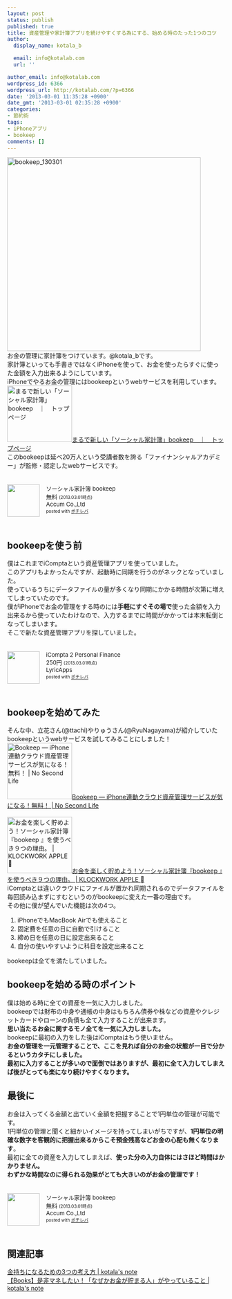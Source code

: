 ```yaml
---
layout: post
status: publish
published: true
title: 資産管理や家計簿アプリを続けやすくする為にする、始める時のたった1つのコツ
author:
  display_name: kotala_b

  email: info@kotalab.com
  url: ''

author_email: info@kotalab.com
wordpress_id: 6366
wordpress_url: http://kotalab.com/?p=6366
date: '2013-03-01 11:35:28 +0900'
date_gmt: '2013-03-01 02:35:28 +0900'
categories:
- 節約術
tags:
- iPhoneアプリ
- bookeep
comments: []
---
```

<p><img src="http://kotalab.com/wp-content/uploads/bookeep_130301-448x448.png" alt="bookeep_130301" width="448" height="448" class="alignnone size-large wp-image-6372" /><br />
お金の管理に家計簿をつけています。@kotala_bです。<br />
家計簿といっても手書きではなくiPhoneを使って、お金を使ったらすぐに使った金額を入力出来るようにしています。<br />
iPhoneでやるお金の管理にはbookeepというwebサービスを利用しています。<br />
<a href="http://bookeep.com/" target="_blank"><img  class="alignleft" src="http://capture.heartrails.com/150x130?http://bookeep.com/" alt="まるで新しい「ソーシャル家計簿」bookeep　｜　トップページ" width="150" height="130" /></a><a href="http://bookeep.com/" target="_blank">まるで新しい「ソーシャル家計簿」bookeep　｜　トップページ</a><a href="http://b.hatena.ne.jp/entry/http://bookeep.com/" target="_blank"><img border="0" src="http://b.hatena.ne.jp/entry/image/http://bookeep.com/" alt="" /></a><br style="clear:both;" />このbookeepは延べ20万人という受講者数を誇る「ファイナンシャルアカデミー」が監修・認定したwebサービスです。</p>
<div class="pochireba" style="text-align:left;font-size:small;padding:20px 0;/zoom: 1;overflow: hidden;"><span class="removed_link" title="http://click.linksynergy.com/fs-bin/click?id=d2yYUp776R4&amp;subid=&amp;offerid=94348.1&amp;type=3&amp;tmpid=3910&amp;RD_PARM1=https%253A%252F%252Fitunes.apple.com%252Fjp%252Fapp%252Fsosharu-jia-ji-bu-bookeep%252Fid483308707%253Fmt%253D8%2526uo%253D4"><img src="http://a498.phobos.apple.com/us/r1000/118/Purple/v4/f5/d0/42/f5d042df-28e0-9963-7118-2113780ac103/mzl.ekboogab.png" width="75" height="75" style="float:left;margin:0 15px 0 0;" class="pochi_img" ></span>
<div class="pochi_info" style="text-align:left;/zoom: 1;overflow: hidden;">
<div class="pochi_name"><span class="removed_link" title="http://click.linksynergy.com/fs-bin/click?id=d2yYUp776R4&amp;subid=&amp;offerid=94348.1&amp;type=3&amp;tmpid=3910&amp;RD_PARM1=https%253A%252F%252Fitunes.apple.com%252Fjp%252Fapp%252Fsosharu-jia-ji-bu-bookeep%252Fid483308707%253Fmt%253D8%2526uo%253D4">ソーシャル家計簿 bookeep</span></div>
<div class="pochi_price" style="display:inline;">無料</div>
<div class="pochi_time" style="font-size:x-small;display:inline;">(2013.03.01時点)</div>
<div class="pochi_seller"><span class="removed_link" title="http://click.linksynergy.com/fs-bin/click?id=d2yYUp776R4&amp;subid=&amp;offerid=94348.1&amp;type=3&amp;tmpid=3910&amp;RD_PARM1=https%253A%252F%252Fitunes.apple.com%252Fjp%252Fartist%252Faccum-co.-ltd%252Fid350707295%253Fuo%253D4">Accum Co.,Ltd</span></div>
<div class="pochi_post" style="font-size:x-small;">posted with <a href="http://pochireba.com">ポチレバ</a></div>
</div>
<div class="pochireba-footer" style="clear: left"></div>
</div>
<p><!--more--></p>
<h2>bookeepを使う前</h2>
<p>僕はこれまでiComptaという資産管理アプリを使っていました。<br />
このアプリもよかったんですが、起動時に同期を行うのがネックとなっていました。<br />
使っているうちにデータファイルの量が多くなり同期にかかる時間が次第に増えてしまっていたのです。<br />
僕がiPhoneでお金の管理をする時のには<strong>手軽にすぐその場で</strong>使った金額を入力出来るから使っていたわけなので、入力するまでに時間がかかっては本末転倒となってしまいます。<br />
そこで新たな資産管理アプリを探していました。</p>
<div class="pochireba" style="text-align:left;font-size:small;padding:20px 0;/zoom: 1;overflow: hidden;"><span class="removed_link" title="http://click.linksynergy.com/fs-bin/click?id=d2yYUp776R4&amp;subid=&amp;offerid=94348.1&amp;type=3&amp;tmpid=3910&amp;RD_PARM1=https%253A%252F%252Fitunes.apple.com%252Fjp%252Fapp%252Ficompta-2-personal-finance%252Fid294191195%253Fmt%253D8%2526uo%253D4"><img src="http://a16.phobos.apple.com/us/r1000/094/Purple/v4/67/51/7e/67517e45-812b-26d9-23d4-af6f793e9827/mzm.yxjzqavd.jpeg" width="75" height="75" style="float:left;margin:0 15px 0 0;" class="pochi_img" ></span>
<div class="pochi_info" style="text-align:left;/zoom: 1;overflow: hidden;">
<div class="pochi_name"><span class="removed_link" title="http://click.linksynergy.com/fs-bin/click?id=d2yYUp776R4&amp;subid=&amp;offerid=94348.1&amp;type=3&amp;tmpid=3910&amp;RD_PARM1=https%253A%252F%252Fitunes.apple.com%252Fjp%252Fapp%252Ficompta-2-personal-finance%252Fid294191195%253Fmt%253D8%2526uo%253D4">iCompta 2 Personal Finance</span></div>
<div class="pochi_price" style="display:inline;">250円</div>
<div class="pochi_time" style="font-size:x-small;display:inline;">(2013.03.01時点)</div>
<div class="pochi_seller"><span class="removed_link" title="http://click.linksynergy.com/fs-bin/click?id=d2yYUp776R4&amp;subid=&amp;offerid=94348.1&amp;type=3&amp;tmpid=3910&amp;RD_PARM1=https%253A%252F%252Fitunes.apple.com%252Fjp%252Fartist%252Flyricapps%252Fid294191198%253Fuo%253D4">LyricApps</span></div>
<div class="pochi_post" style="font-size:x-small;">posted with <a href="http://pochireba.com">ポチレバ</a></div>
</div>
<div class="pochireba-footer" style="clear: left"></div>
</div>
<h2>bookeepを始めてみた</h2>
<p>そんな中、立花さん(@ttachi)やりゅうさん(@RyuNagayama)が紹介していたbookeepというwebサービスを試してみることにしました！<br />
<a href="http://www.ttcbn.net/no_second_life/archives/29952" target="_blank"><img  class="alignleft" src="http://capture.heartrails.com/150x130?http://www.ttcbn.net/no_second_life/archives/29952" alt="Bookeep &mdash; iPhone連動クラウド資産管理サービスが気になる！無料！ | No Second Life" width="150" height="130" /></a><a href="http://www.ttcbn.net/no_second_life/archives/29952" target="_blank">Bookeep &mdash; iPhone連動クラウド資産管理サービスが気になる！無料！ | No Second Life</a><a href="http://b.hatena.ne.jp/entry/http://www.ttcbn.net/no_second_life/archives/29952" target="_blank"><img border="0" src="http://b.hatena.ne.jp/entry/image/http://www.ttcbn.net/no_second_life/archives/29952" alt="" /></a><br style="clear:both;" /><br />
<a href="http://clockworkapple.me/?p=6522" target="_blank"><img  class="alignleft" src="http://capture.heartrails.com/150x130?http://clockworkapple.me/?p=6522" alt="お金を楽しく貯めよう！ソーシャル家計簿『bookeep 』を使うべき９つの理由。 | KLOCKWORK APPLE " width="150" height="130" /></a><a href="http://clockworkapple.me/?p=6522" target="_blank">お金を楽しく貯めよう！ソーシャル家計簿『bookeep 』を使うべき９つの理由。 | KLOCKWORK APPLE </a><a href="http://b.hatena.ne.jp/entry/http://clockworkapple.me/?p=6522" target="_blank"><img border="0" src="http://b.hatena.ne.jp/entry/image/http://clockworkapple.me/?p=6522" alt="" /></a><br style="clear:both;" />iComptaとは違いクラウドにファイルが置かれ同期されるのでデータファイルを毎回読み込まずにすむというのがbookeepに変えた一番の理由です。<br />
その他に僕が望んでいた機能は次の4つ。</p>
<ol>
<li>iPhoneでもMacBook Airでも使えること</li>
<li>固定費を任意の日に自動で引けること</li>
<li>締め日を任意の日に設定出来ること</li>
<li>自分の使いやすいように科目を設定出来ること</li>
</ol>
<p>bookeepは全てを満たしていました。</p>
<h2>bookeepを始める時のポイント</h2>
<p>僕は始める時に全ての資産を一気に入力しました。<br />
bookeepでは財布の中身や通帳の中身はもちろん債券や株などの資産やクレジットカードやローンの負債も全て入力することが出来ます。<br />
<strong>思い当たるお金に関するモノ全てを一気に入力しました。</strong><br />
bookeepに最初の入力をした後はiComptaはもう使いません。<br />
<strong>お金の管理を一元管理することで、ここを見れば自分のお金の状態が一目で分かるというカタチにしました。<br />
最初に入力することが多いので面倒ではありますが、最初に全て入力してしまえば後がとっても楽になり続けやすくなります。</strong></p>
<h2>最後に</h2>
<p>お金は入ってくる金額と出ていく金額を把握することで1円単位の管理が可能です。<br />
1円単位の管理と聞くと細かいイメージを持ってしまいがちですが、<strong>1円単位の明確な数字を客観的に把握出来るからこそ預金残高などお金の心配も無くなります</strong>。<br />
最初に全ての資産を入力してしまえば、<strong>使った分の入力自体にはさほど時間はかかりません。<br />
わずかな時間なのに得られる効果がとても大きいのがお金の管理です！</strong></p>
<div class="pochireba" style="text-align:left;font-size:small;padding:20px 0;/zoom: 1;overflow: hidden;"><span class="removed_link" title="http://click.linksynergy.com/fs-bin/click?id=d2yYUp776R4&amp;subid=&amp;offerid=94348.1&amp;type=3&amp;tmpid=3910&amp;RD_PARM1=https%253A%252F%252Fitunes.apple.com%252Fjp%252Fapp%252Fsosharu-jia-ji-bu-bookeep%252Fid483308707%253Fmt%253D8%2526uo%253D4"><img src="http://a498.phobos.apple.com/us/r1000/118/Purple/v4/f5/d0/42/f5d042df-28e0-9963-7118-2113780ac103/mzl.ekboogab.png" width="75" height="75" style="float:left;margin:0 15px 0 0;" class="pochi_img" ></span>
<div class="pochi_info" style="text-align:left;/zoom: 1;overflow: hidden;">
<div class="pochi_name"><span class="removed_link" title="http://click.linksynergy.com/fs-bin/click?id=d2yYUp776R4&amp;subid=&amp;offerid=94348.1&amp;type=3&amp;tmpid=3910&amp;RD_PARM1=https%253A%252F%252Fitunes.apple.com%252Fjp%252Fapp%252Fsosharu-jia-ji-bu-bookeep%252Fid483308707%253Fmt%253D8%2526uo%253D4">ソーシャル家計簿 bookeep</span></div>
<div class="pochi_price" style="display:inline;">無料</div>
<div class="pochi_time" style="font-size:x-small;display:inline;">(2013.03.01時点)</div>
<div class="pochi_seller"><span class="removed_link" title="http://click.linksynergy.com/fs-bin/click?id=d2yYUp776R4&amp;subid=&amp;offerid=94348.1&amp;type=3&amp;tmpid=3910&amp;RD_PARM1=https%253A%252F%252Fitunes.apple.com%252Fjp%252Fartist%252Faccum-co.-ltd%252Fid350707295%253Fuo%253D4">Accum Co.,Ltd</span></div>
<div class="pochi_post" style="font-size:x-small;">posted with <a href="http://pochireba.com">ポチレバ</a></div>
</div>
<div class="pochireba-footer" style="clear: left"></div>
</div>
<h2 class="rele">関連記事</h2>
<p><a href="http://kotalab.com/books-how-rich-people-think" target="_blank">金持ちになるための3つの考え方 | kotala's note</a><br />
<a href="http://kotalab.com/books-who-save-money" target="_blank">【Books】是非マネしたい！「なぜかお金が貯まる人」がやっていること | kotala's note</a></p>
